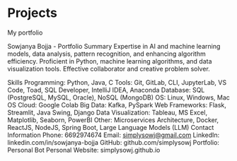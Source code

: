 # Projects
 
My portfolio

Sowjanya Bojja - Portfolio Summary Expertise in AI and machine learning models, data analysis, pattern recognition, and enhancing algorithm efficiency. Proficient in Python, machine learning algorithms, and data visualization tools. Effective collaborator and creative problem solver.

Skills Programming: Python, Java, C Tools: Git, GitLab, CLI, JupyterLab, VS Code, Toad, SQL Developer, IntelliJ IDEA, Anaconda Database: SQL (PostgreSQL, MySQL, Oracle), NoSQL (MongoDB) OS: Linux, Windows, Mac OS Cloud: Google Colab Big Data: Kafka, PySpark Web Frameworks: Flask, Streamlit, Java Swing, Django Data Visualization: Tableau, MS Excel, Matplotlib, Seaborn, PowerBI Other: Microservices Architecture, Docker, ReactJS, NodeJS, Spring Boot, Large Language Models (LLM) Contact Information Phone: 6692974674 Email: simplysowj@gmail.com LinkedIn: linkedin.com/in/sowjanya-bojja GitHub: github.com/simplysowj Portfolio: Personal Bot Personal Website: simplysowj.github.io

